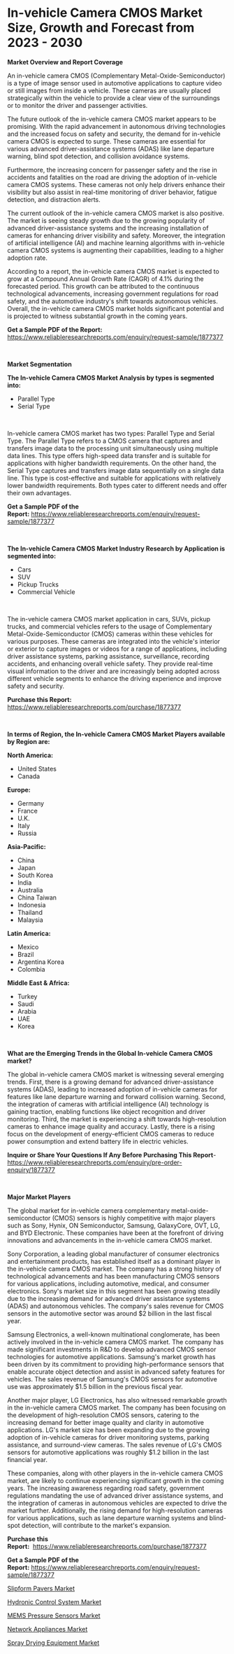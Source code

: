 <p><h1>In-vehicle Camera CMOS Market Size, Growth and Forecast from 2023 - 2030</h1></p><p><strong>Market Overview and Report Coverage</strong></p>
<p><p>An in-vehicle camera CMOS (Complementary Metal-Oxide-Semiconductor) is a type of image sensor used in automotive applications to capture video or still images from inside a vehicle. These cameras are usually placed strategically within the vehicle to provide a clear view of the surroundings or to monitor the driver and passenger activities.</p><p>The future outlook of the in-vehicle camera CMOS market appears to be promising. With the rapid advancement in autonomous driving technologies and the increased focus on safety and security, the demand for in-vehicle camera CMOS is expected to surge. These cameras are essential for various advanced driver-assistance systems (ADAS) like lane departure warning, blind spot detection, and collision avoidance systems.</p><p>Furthermore, the increasing concern for passenger safety and the rise in accidents and fatalities on the road are driving the adoption of in-vehicle camera CMOS systems. These cameras not only help drivers enhance their visibility but also assist in real-time monitoring of driver behavior, fatigue detection, and distraction alerts.</p><p>The current outlook of the in-vehicle camera CMOS market is also positive. The market is seeing steady growth due to the growing popularity of advanced driver-assistance systems and the increasing installation of cameras for enhancing driver visibility and safety. Moreover, the integration of artificial intelligence (AI) and machine learning algorithms with in-vehicle camera CMOS systems is augmenting their capabilities, leading to a higher adoption rate.</p><p>According to a report, the in-vehicle camera CMOS market is expected to grow at a Compound Annual Growth Rate (CAGR) of 4.1% during the forecasted period. This growth can be attributed to the continuous technological advancements, increasing government regulations for road safety, and the automotive industry's shift towards autonomous vehicles. Overall, the in-vehicle camera CMOS market holds significant potential and is projected to witness substantial growth in the coming years.</p></p>
<p><strong>Get a Sample PDF of the Report:</strong> <a href="https://www.reliableresearchreports.com/enquiry/request-sample/1877377">https://www.reliableresearchreports.com/enquiry/request-sample/1877377</a></p>
<p>&nbsp;</p>
<p><strong>Market Segmentation</strong></p>
<p><strong>The In-vehicle Camera CMOS Market Analysis by types is segmented into:</strong></p>
<p><ul><li>Parallel Type</li><li>Serial Type</li></ul></p>
<p>&nbsp;</p>
<p><p>In-vehicle camera CMOS market has two types: Parallel Type and Serial Type. The Parallel Type refers to a CMOS camera that captures and transfers image data to the processing unit simultaneously using multiple data lines. This type offers high-speed data transfer and is suitable for applications with higher bandwidth requirements. On the other hand, the Serial Type captures and transfers image data sequentially on a single data line. This type is cost-effective and suitable for applications with relatively lower bandwidth requirements. Both types cater to different needs and offer their own advantages.</p></p>
<p><strong>Get a Sample PDF of the Report:</strong>&nbsp;<a href="https://www.reliableresearchreports.com/enquiry/request-sample/1877377">https://www.reliableresearchreports.com/enquiry/request-sample/1877377</a></p>
<p>&nbsp;</p>
<p><strong>The In-vehicle Camera CMOS Market Industry Research by Application is segmented into:</strong></p>
<p><ul><li>Cars</li><li>SUV</li><li>Pickup Trucks</li><li>Commercial Vehicle</li></ul></p>
<p>&nbsp;</p>
<p><p>The in-vehicle camera CMOS market application in cars, SUVs, pickup trucks, and commercial vehicles refers to the usage of Complementary Metal-Oxide-Semiconductor (CMOS) cameras within these vehicles for various purposes. These cameras are integrated into the vehicle's interior or exterior to capture images or videos for a range of applications, including driver assistance systems, parking assistance, surveillance, recording accidents, and enhancing overall vehicle safety. They provide real-time visual information to the driver and are increasingly being adopted across different vehicle segments to enhance the driving experience and improve safety and security.</p></p>
<p><strong>Purchase this Report:</strong>&nbsp; <a href="https://www.reliableresearchreports.com/purchase/1877377">https://www.reliableresearchreports.com/purchase/1877377</a></p>
<p>&nbsp;</p>
<p><strong>In terms of Region, the In-vehicle Camera CMOS Market Players available by Region are:</strong></p>
<p>
    <p> <strong> North America: </strong>
        <ul>
            <li>United States</li>
            <li>Canada</li>
        </ul>
        </p> 
    <p> <strong> Europe: </strong>
        <ul>
            <li>Germany</li>
            <li>France</li>
            <li>U.K.</li>
            <li>Italy</li>
            <li>Russia</li>
        </ul>
        </p> 
    <p> <strong> Asia-Pacific: </strong>
        <ul>
            <li>China</li>
            <li>Japan</li>
            <li>South Korea</li>
            <li>India</li>
            <li>Australia</li>
            <li>China Taiwan</li>
            <li>Indonesia</li>
            <li>Thailand</li>
            <li>Malaysia</li>
        </ul>
        </p> 
    <p> <strong> Latin America: </strong>
        <ul>
            <li>Mexico</li>
            <li>Brazil</li>
            <li>Argentina Korea</li>
            <li>Colombia</li>
        </ul>
        </p> 
    <p> <strong> Middle East & Africa: </strong>
        <ul>
            <li>Turkey</li>
            <li>Saudi</li>
            <li>Arabia</li>
            <li>UAE</li>
            <li>Korea</li>
        </ul>
    </p>
    </p>
<p>&nbsp;</p>
<p><strong>What are the Emerging Trends in the Global In-vehicle Camera CMOS market?</strong></p>
<p><p>The global in-vehicle camera CMOS market is witnessing several emerging trends. First, there is a growing demand for advanced driver-assistance systems (ADAS), leading to increased adoption of in-vehicle cameras for features like lane departure warning and forward collision warning. Second, the integration of cameras with artificial intelligence (AI) technology is gaining traction, enabling functions like object recognition and driver monitoring. Third, the market is experiencing a shift towards high-resolution cameras to enhance image quality and accuracy. Lastly, there is a rising focus on the development of energy-efficient CMOS cameras to reduce power consumption and extend battery life in electric vehicles.</p></p>
<p><strong>Inquire or Share Your Questions If Any Before Purchasing This Report</strong>- <a href="https://www.reliableresearchreports.com/enquiry/pre-order-enquiry/1877377">https://www.reliableresearchreports.com/enquiry/pre-order-enquiry/1877377</a></p>
<p>&nbsp;</p>
<p><strong>Major Market Players</strong></p>
<p><p>The global market for in-vehicle camera complementary metal-oxide-semiconductor (CMOS) sensors is highly competitive with major players such as Sony, Hynix, ON Semiconductor, Samsung, GalaxyCore, OVT, LG, and BYD Electronic. These companies have been at the forefront of driving innovations and advancements in the in-vehicle camera CMOS market.</p><p>Sony Corporation, a leading global manufacturer of consumer electronics and entertainment products, has established itself as a dominant player in the in-vehicle camera CMOS market. The company has a strong history of technological advancements and has been manufacturing CMOS sensors for various applications, including automotive, medical, and consumer electronics. Sony's market size in this segment has been growing steadily due to the increasing demand for advanced driver assistance systems (ADAS) and autonomous vehicles. The company's sales revenue for CMOS sensors in the automotive sector was around $2 billion in the last fiscal year.</p><p>Samsung Electronics, a well-known multinational conglomerate, has been actively involved in the in-vehicle camera CMOS market. The company has made significant investments in R&D to develop advanced CMOS sensor technologies for automotive applications. Samsung's market growth has been driven by its commitment to providing high-performance sensors that enable accurate object detection and assist in advanced safety features for vehicles. The sales revenue of Samsung's CMOS sensors for automotive use was approximately $1.5 billion in the previous fiscal year.</p><p>Another major player, LG Electronics, has also witnessed remarkable growth in the in-vehicle camera CMOS market. The company has been focusing on the development of high-resolution CMOS sensors, catering to the increasing demand for better image quality and clarity in automotive applications. LG's market size has been expanding due to the growing adoption of in-vehicle cameras for driver monitoring systems, parking assistance, and surround-view cameras. The sales revenue of LG's CMOS sensors for automotive applications was roughly $1.2 billion in the last financial year.</p><p>These companies, along with other players in the in-vehicle camera CMOS market, are likely to continue experiencing significant growth in the coming years. The increasing awareness regarding road safety, government regulations mandating the use of advanced driver assistance systems, and the integration of cameras in autonomous vehicles are expected to drive the market further. Additionally, the rising demand for high-resolution cameras for various applications, such as lane departure warning systems and blind-spot detection, will contribute to the market's expansion.</p></p>
<p><strong>Purchase this Report:</strong>&nbsp;&nbsp;<a href="https://www.reliableresearchreports.com/purchase/1877377">https://www.reliableresearchreports.com/purchase/1877377</a></p>
<p></p>
<p><strong>Get a Sample PDF of the Report:</strong>&nbsp;<a href="https://www.reliableresearchreports.com/enquiry/request-sample/1877377">https://www.reliableresearchreports.com/enquiry/request-sample/1877377</a></p>
<p><p><a href="https://www.linkedin.com/pulse/slipform-pavers-market-insights-players-forecast-till-2030-pocue/">Slipform Pavers Market</a></p><p><a href="https://www.linkedin.com/pulse/hydronic-control-system-market-size-share-global-analysis-joc7e/">Hydronic Control System Market</a></p><p><a href="https://medium.com/@odellernser/mems-pressure-sensors-market-report-reveals-the-latest-trends-and-growth-opportunities-of-this-dcbe72377411">MEMS Pressure Sensors Market</a></p><p><a href="https://www.linkedin.com/pulse/network-appliances-market-share-amp-new-trends-analysis-cstde/">Network Appliances Market</a></p><p><a href="https://medium.com/@jensenklein/spray-drying-equipment-market-the-key-to-successful-business-strategy-forecast-till-2030-d696ca4cf3cc">Spray Drying Equipment Market</a></p></p>